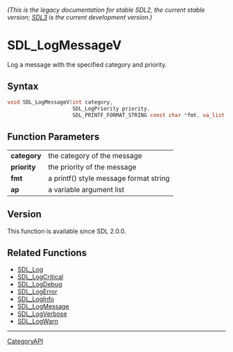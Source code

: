 ###### (This is the legacy documentation for stable SDL2, the current stable version; [SDL3](https://wiki.libsdl.org/SDL3/) is the current development version.)
# SDL_LogMessageV

Log a message with the specified category and priority.

## Syntax

```c
void SDL_LogMessageV(int category,
                     SDL_LogPriority priority,
                     SDL_PRINTF_FORMAT_STRING const char *fmt, va_list ap) SDL_PRINTF_VARARG_FUNCV(3);

```

## Function Parameters

|                  |                                        |
| ---------------- | -------------------------------------- |
| **category**     | the category of the message            |
| **priority**     | the priority of the message            |
| **fmt**          | a printf() style message format string |
| **ap**           | a variable argument list               |

## Version

This function is available since SDL 2.0.0.

## Related Functions

* [SDL_Log](SDL_Log.md)
* [SDL_LogCritical](SDL_LogCritical.md)
* [SDL_LogDebug](SDL_LogDebug.md)
* [SDL_LogError](SDL_LogError.md)
* [SDL_LogInfo](SDL_LogInfo.md)
* [SDL_LogMessage](SDL_LogMessage.md)
* [SDL_LogVerbose](SDL_LogVerbose.md)
* [SDL_LogWarn](SDL_LogWarn.md)

----
[CategoryAPI](CategoryAPI.md)
